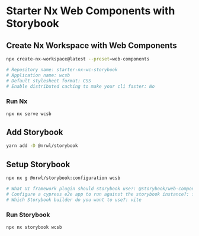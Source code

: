 # Starter Nx Web Components with Storybook

## Create Nx Workspace with Web Components

```bash
npx create-nx-workspace@latest --preset=web-components

# Repository name: starter-nx-wc-storybook
# Application name: wcsb
# Default stylesheet format: CSS
# Enable distributed caching to make your cli faster: No
```

### Run Nx

```bash
npx nx serve wcsb
```

## Add Storybook

```bash
yarn add -D @nrwl/storybook
```

## Setup Storybook

```bash
npx nx g @nrwl/storybook:configuration wcsb

# What UI framework plugin should storybook use?: @storybook/web-components
# Configure a cypress e2e app to run against the storybook instance?: false
# Which Storybook builder do you want to use?: vite
``` 

### Run Storybook

```bash
npx nx storybook wcsb
```





